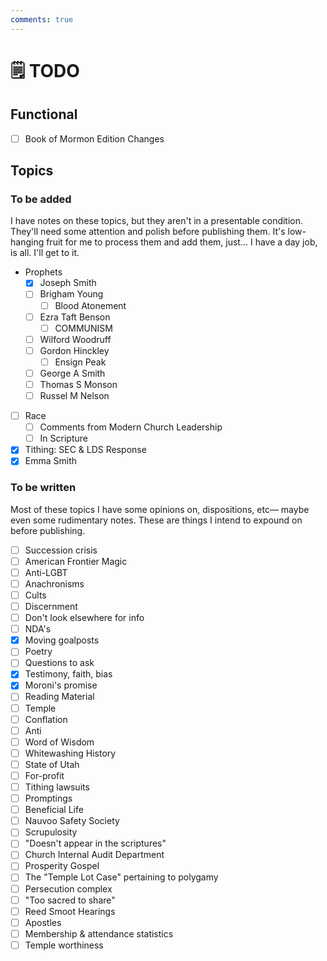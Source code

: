 ```yaml
---
comments: true
---
```

# 🗒️ TODO
## Functional

- [ ] Book of Mormon Edition Changes

## Topics
### To be added
I have notes on these topics, but they aren't in a presentable condition. They'll need some attention and polish before publishing them. It's low-hanging fruit for me to process them and add them, just... I have a day job, is all. I'll get to it.

-  Prophets
	- [x] Joseph Smith
    - [ ] Brigham Young
	    - [ ] Blood Atonement
    - [ ] Ezra Taft Benson
	    - [ ] COMMUNISM
    - [ ] Wilford Woodruff
    - [ ] Gordon Hinckley
	    - [ ] Ensign Peak
    - [ ] George A Smith
    - [ ] Thomas S Monson
    - [ ] Russel M Nelson
- [ ] Race
    - [ ] Comments from Modern Church Leadership
    - [ ] In Scripture
- [x] Tithing: SEC & LDS Response
- [x] Emma Smith
### To be written
Most of these topics I have some opinions on, dispositions, etc— maybe even some rudimentary notes. These are things I intend to expound on before publishing.

- [ ] Succession crisis
- [ ] American Frontier Magic
- [ ] Anti-LGBT
- [ ] Anachronisms
- [ ] Cults
- [ ] Discernment
- [ ] Don't look elsewhere for info
- [ ] NDA's
- [x] Moving goalposts
- [ ] Poetry
- [ ] Questions to ask
- [x] Testimony, faith, bias
- [x] Moroni's promise
- [ ] Reading Material
- [ ] Temple
- [ ] Conflation
- [ ] Anti
- [ ] Word of Wisdom
- [ ] Whitewashing History
- [ ] State of Utah
- [ ] For-profit
- [ ] Tithing lawsuits
- [ ] Promptings
- [ ] Beneficial Life
- [ ] Nauvoo Safety Society
- [ ] Scrupulosity
- [ ] "Doesn't appear in the scriptures"
- [ ] Church Internal Audit Department
- [ ] Prosperity Gospel
- [ ] The "Temple Lot Case" pertaining to polygamy
- [ ] Persecution complex
- [ ] "Too sacred to share"
- [ ] Reed Smoot Hearings
- [ ] Apostles
- [ ] Membership & attendance statistics
- [ ] Temple worthiness
